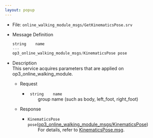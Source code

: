 ```yaml
---
layout: popup
---
```


- File: `online_walking_module_msgs/GetKinematicsPose.srv`

- Message Definition

  ```c
  string    name
  ---
  op3_online_walking_module_msgs/KinematicsPose pose
  ```

- Description  
This service acquires parameters that are applied on op3_online_walking_module.  

  - Request  
    * ` string    name`   
&emsp;&emsp; group name (such as body, left_foot, right_foot)

  - Response
    * `KinematicsPose pose`([op3_online_walking_module_msgs/KinematicsPose])     
&emsp;&emsp; For details, refer to [KinematicsPose.msg].


[op3_online_walking_module_msgs/KinematicsPose]: /docs/en/platform/msgs/op3_KinematicsPose_msg/#op3-kinematicspose-msg
[KinematicsPose.msg]: /docs/en/platform/msgs/op3_KinematicsPose_msg/#op3-kinematicspose-msg
